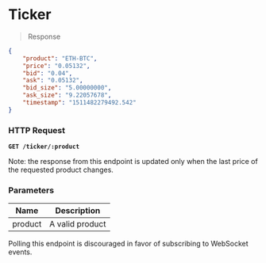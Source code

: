 # Ticker

> Response

```json
{
    "product": "ETH-BTC",
    "price": "0.05132",
    "bid": "0.04",
    "ask": "0.05132",
    "bid_size": "5.00000000",
    "ask_size": "9.22057678",
    "timestamp": "1511482279492.542"
}
```

### HTTP Request

**`GET /ticker/:product`**

Note: the response from this endpoint is updated only when the last price of the requested product changes.

### Parameters

Name | Description
---------- | -------
product | A valid product

Polling this endpoint is discouraged in favor of subscribing to WebSocket events.